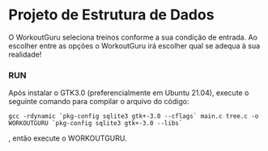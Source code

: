 # Projeto de Estrutura de Dados

O WorkoutGuru seleciona treinos conforme a sua condição de entrada. Ao escolher entre as opções o WorkoutGuru irá escolher qual se adequa à sua realidade!

### RUN
Após instalar o GTK3.0 (preferencialmente em Ubuntu 21.04), execute o seguinte comando para compilar o arquivo do código:
```
gcc -rdynamic `pkg-config sqlite3 gtk+-3.0 --cflags` main.c tree.c -o WORKOUTGURU `pkg-config sqlite3 gtk+-3.0 --libs`
```
, então execute o WORKOUTGURU.